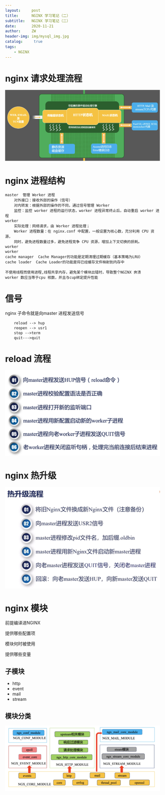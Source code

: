 ```yaml
---
layout:     post
title:      NGINX 学习笔记（二）
subtitle:   NGINX 学习笔记（二）
date:       2020-11-21
author:     ZW
header-img: img/mysql_img.jpg
catalog: 	 true
tags:
    - NGINX
---
```


# nginx 请求处理流程
![图一](/img/20201121072632.jpg)


# nginx 进程结构
```
master  管理 Worker 进程
    对外接口：接收外部的操作（信号）
    对内转发：根据外部的操作的不同，通过信号管理 Worker
    监控：监控 worker 进程的运行状态，worker 进程异常终止后，自动重启 worker 进程
worker
    实际处理：网络请求，由 Worker 进程处理；
    Worker 进程数量：在 nginx.conf 中配置，一般设置为核心数，充分利用 CPU 资源，
    同时，避免进程数量过多，避免进程竞争 CPU 资源，增加上下文切换的损耗。
worker
worker
cache manager  Cache Manager的功能是定期清理过期缓存（基本策略为LRU）
cache loader  Cache Loader的功能是将已经缓存文件映射到内存中

不使用线程而使用进程,线程共享内存，避免某个模块出错时，导致整个NGINX 奔溃
worker 数应当等于cpu 核数，并且与cup绑定提升性能
```

# 信号
nginx 子命令就是向master 进程发送信号
```
    reload --> hup
    reopen --> usr1
    stop -->term
    quit--->quit 
```

# reload 流程
![图二](/img/20201122100419.jpg)

# nginx 热升级
![图三](/img/20201123064920.jpg)

# nginx 模块
前提编译进NGINX

提供哪些配置项

模块何时被使用

提供哪些变量
## 子模块
* http
* event
* mail
* stream
## 模块分类
![图三](/img/20201124054322.jpg)


